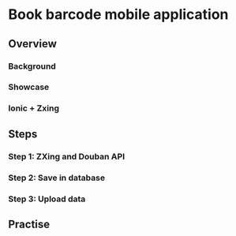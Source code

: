Book barcode mobile application
===

Overview
---

### Background

### Showcase

### Ionic + Zxing

Steps
---

### Step 1: ZXing and Douban API

### Step 2: Save in database

### Step 3: Upload data

Practise
---
